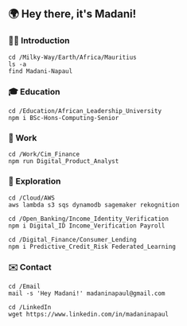 ## 🌍 Hey there, it's Madani!

### 👋🏽 Introduction 
```
cd /Milky-Way/Earth/Africa/Mauritius
ls -a
find Madani-Napaul
```

### 🎓 Education
```
cd /Education/African_Leadership_University
npm i BSc-Hons-Computing-Senior  
```

### 👔 Work 
```
cd /Work/Cim_Finance
npm run Digital_Product_Analyst  
```

### 🧭 Exploration 
```
cd /Cloud/AWS
aws lambda s3 sqs dynamodb sagemaker rekognition
```

```
cd /Open_Banking/Income_Identity_Verification
npm i Digital_ID Income_Verification Payroll
```

```
cd /Digital_Finance/Consumer_Lending  
npm i Predictive_Credit_Risk Federated_Learning 
```

### ✉️ Contact
```
cd /Email
mail -s 'Hey Madani!' madaninapaul@gmail.com

cd /LinkedIn
wget https://www.linkedin.com/in/madaninapaul
```
